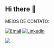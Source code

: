 ## Hi there 👋







MEIOS DE CONTATO:

[![Email](https://img.shields.io/badge/Email-seuemail@example.com-red?style=flat-square&logo=gmail)](andre.nmota@sempreceub.com)
[![LinkedIn](https://img.shields.io/badge/LinkedIn-Perfil-blue?style=flat-square&logo=linkedin)]([https://www.linkedin.com/in/seuperfil](https://www.linkedin.com/in/andr%C3%A9-lu%C3%ADs-neiva-mota-175b4635b/))


![](https://media.tenor.com/TCEyVCo9wG0AAAAC/dark-souls-bonfire.gif)




<!--
**alnm-06/alnm-06** is a ✨ _special_ ✨ repository because its `README.md` (this file) appears on your GitHub profile.

Here are some ideas to get you started:

- 🔭 I’m currently working on ...
- 🌱 I’m currently learning ...
- 👯 I’m looking to collaborate on ...
- 🤔 I’m looking for help with ...
- 💬 Ask me about ...
- 📫 How to reach me: ...
- 😄 Pronouns: ...
- ⚡ Fun fact: ...
-->
